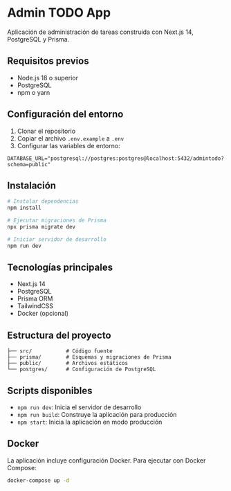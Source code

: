
# Admin TODO App

Aplicación de administración de tareas construida con Next.js 14, PostgreSQL y Prisma.

## Requisitos previos

- Node.js 18 o superior
- PostgreSQL
- npm o yarn

## Configuración del entorno

1. Clonar el repositorio
2. Copiar el archivo `.env.example` a `.env`
3. Configurar las variables de entorno:

```properties example
DATABASE_URL="postgresql://postgres:postgres@localhost:5432/admintodo?schema=public"
```

## Instalación

```bash
# Instalar dependencias
npm install

# Ejecutar migraciones de Prisma
npx prisma migrate dev

# Iniciar servidor de desarrollo
npm run dev
```

## Tecnologías principales

- Next.js 14
- PostgreSQL
- Prisma ORM
- TailwindCSS
- Docker (opcional)

## Estructura del proyecto

```
├── src/           # Código fuente
├── prisma/        # Esquemas y migraciones de Prisma
├── public/        # Archivos estáticos
└── postgres/      # Configuración de PostgreSQL
```

## Scripts disponibles

- `npm run dev`: Inicia el servidor de desarrollo
- `npm run build`: Construye la aplicación para producción
- `npm start`: Inicia la aplicación en modo producción

## Docker

La aplicación incluye configuración Docker. Para ejecutar con Docker Compose:

```bash
docker-compose up -d
```